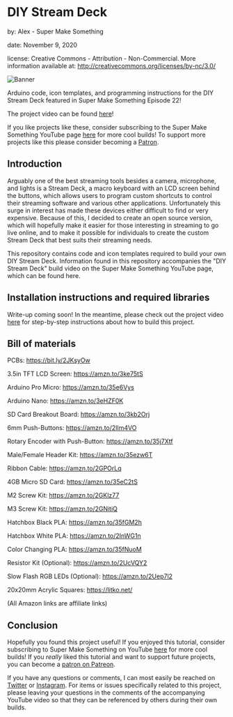 # DIY Stream Deck
by: Alex - Super Make Something

date: November 9, 2020

license: Creative Commons - Attribution - Non-Commercial.  More information available at: http://creativecommons.org/licenses/by-nc/3.0/

![Banner](https://github.com/SuperMakeSomething/diy-stream-deck/blob/main/img/thumbnail_small.jpg)

Arduino code, icon templates, and programming instructions for the DIY Stream Deck featured in Super Make Something Episode 22!

The project video can be found [here](https://youtu.be/_NqYtvLnY5k)!

If you like projects like these, consider subscribing to the Super Make Something YouTube page [here](https://www.youtube.com/supermakesomething?sub_confirmation=1) for more cool builds!  To support more projects like this please consider becoming a [Patron](https://www.patreon.com/SuperMakeSomething).

## Introduction
Arguably one of the best streaming tools besides a camera, microphone, and lights is a Stream Deck, a macro keyboard with an LCD screen behind the buttons, which allows users to program custom shortcuts to control their streaming software and various other applications.  Unfortunately this surge in interest has made these devices either difficult to find or very expensive.  Because of this, I decided to create an open source version, which will hopefully make it easier for those interesting in streaming to go live online, and to make it possible for individuals to create the custom Stream Deck that best suits their streaming needs.

This repository contains code and icon templates required to build your own DIY Stream Deck.  Information found in this repository accompanies the "DIY Stream Deck" build video on the Super Make Something YouTube page, which can be found here.

## Installation instructions and required libraries
Write-up coming soon!  In the meantime, please check out the project video [here](https://youtu.be/_NqYtvLnY5k) for step-by-step instructions about how to build this project.

## Bill of materials
PCBs: https://bit.ly/2JKsyOw

3.5in TFT LCD Screen: https://amzn.to/3ke75tS

Arduino Pro Micro: https://amzn.to/35e6Vys

Arduino Nano: https://amzn.to/3eHZF0K

SD Card Breakout Board: https://amzn.to/3kb2Orj

6mm Push-Buttons: https://amzn.to/2Ilm4VO

Rotary Encoder with Push-Button: https://amzn.to/35j7Xtf

Male/Female Header Kit: https://amzn.to/35ezw6T

Ribbon Cable: https://amzn.to/2GPOrLq

4GB Micro SD Card: https://amzn.to/35eC2tS

M2 Screw Kit: https://amzn.to/2GKlz77

M3 Screw Kit: https://amzn.to/2GNitiQ

Hatchbox Black PLA: https://amzn.to/35fGM2h

Hatchbox White PLA: https://amzn.to/2InWG1n

Color Changing PLA: https://amzn.to/35fNuoM

Resistor Kit (Optional): https://amzn.to/2UcVQY2

Slow Flash RGB LEDs (Optional): https://amzn.to/2Uep7l2

20x20mm Acrylic Squares: https://litko.net/


(All Amazon links are affiliate links)

## Conclusion
Hopefully you found this project useful!  If you enjoyed this tutorial, consider subscribing to Super Make Something on YouTube [here](https://www.youtube.com/supermakesomething?sub_confirmation=1) for more cool builds!  If you _really_ liked this tutorial and want to support future projects, you can become a [patron on Patreon](https://www.patreon.com/SuperMakeSomething).

If you have any questions or comments, I can most easily be reached on [Twitter](https://twitter.com/supermakesmthng) or [Instagram](https://www.instagram.com/supermakesomething/).  For items or issues specifically related to this project, please leaving your questions in the comments of the accompanying YouTube video so that they can be referenced by others during their own builds.
